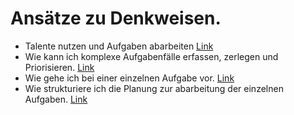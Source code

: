 # Ansätze zu Denkweisen.
- Talente nutzen und Aufgaben abarbeiten [Link](erreichen_von_dingen.md)
- Wie kann ich komplexe Aufgabenfälle erfassen, zerlegen und Priorisieren. [Link](domain-examine_task-finding_prio.md)
- Wie gehe ich bei einer einzelnen Aufgabe vor. [Link](copy_remix_innovate.md)
- Wie strukturiere ich die Planung zur abarbeitung der einzelnen Aufgaben. [Link](priorisierung.md)
